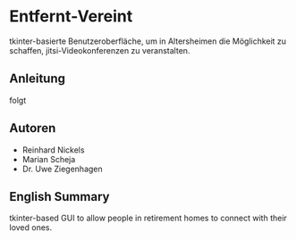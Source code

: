 # Entfernt-Vereint

tkinter-basierte Benutzeroberfläche, um in Altersheimen die Möglichkeit zu schaffen, jitsi-Videokonferenzen zu veranstalten.

## Anleitung

folgt



## Autoren

* Reinhard Nickels
* Marian Scheja
* Dr. Uwe Ziegenhagen



## English Summary

tkinter-based GUI to allow people in retirement homes to connect with their loved ones. 
